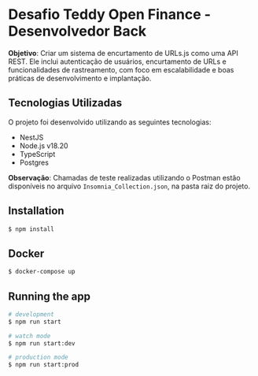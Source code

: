 # Desafio Teddy Open Finance - Desenvolvedor Back

**Objetivo**: Criar um sistema de encurtamento de URLs.js como uma API REST. Ele inclui autenticação de usuários, encurtamento de URLs e funcionalidades de rastreamento, com foco em escalabilidade e boas práticas de desenvolvimento e implantação.

## Tecnologias Utilizadas

O projeto foi desenvolvido utilizando as seguintes tecnologias:

- NestJS
- Node.js v18.20
- TypeScript
- Postgres

**Observação**: Chamadas de teste realizadas utilizando o Postman estão disponíveis no arquivo `Insomnia_Collection.json`, na pasta raiz do projeto.

## Installation

```bash
$ npm install
```

## Docker

```bash
$ docker-compose up
```

## Running the app

```bash
# development
$ npm run start

# watch mode
$ npm run start:dev

# production mode
$ npm run start:prod
```
